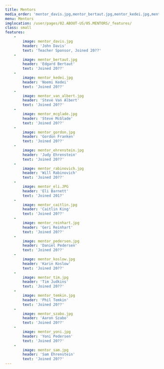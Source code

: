 ```yaml
---
title: Mentors
media_order: 'mentor_davis.jpg,mentor_bertaut.jpg,mentor_kedei.jpg,mentor_mcglade.jpg,mentor_gordon.jpg,mentor_rabinovich.jpg,mentor_eli.JPG,mentor_temkin.jpg,mentor_van_albert.jpg,mentor_ehrenstein.jpg,mentor_caitlin.jpg,mentor_pedersen.jpg,mentor_reinhart.jpg,mentor_koslow.jpg,mentor_szabo.jpg,mentor_yoni.jpg,mentor_sam.jpg'
menu: Mentors
imglocation: /user/pages/02.ABOUT-US/05.MENTORS/_features/
class: small
features:
    -
        image: mentor_davis.jpg
        header: 'John Davis'
        text: 'Teacher Sponsor, Joined 20??'
    -
        image: mentor_bertaut.jpg
        header: 'Edgard Bertaut'
        text: 'Joined 20??'
    -
        image: mentor_kedei.jpg
        header: 'Noemi Kedei'
        text: 'Joined 20??'
    -
        image: mentor_van_albert.jpg
        header: 'Steve Van Albert'
        text: 'Joined 20??'
    -
        image: mentor_mcglade.jpg
        header: 'Steve McGlade'
        text: 'Joined 20??'
    -
        image: mentor_gordon.jpg
        header: 'Gordon Franken'
        text: 'Joined 20??'
    -
        image: mentor_ehrenstein.jpg
        header: 'Judy Ehrenstein'
        text: 'Joined 20??'
    -
        image: mentor_rabinovich.jpg
        header: 'Will Rabinovich'
        text: 'Joined 20??'
    -
        image: mentor_eli.JPG
        header: 'Eli Barnett'
        text: 'Joined 201?'
    -
        image: mentor_caitlin.jpg
        header: 'Caitlin King'
        text: 'Joined 20??'
    -
        image: mentor_reinhart.jpg
        header: 'Geri Reinhart'
        text: 'Joined 20??'
    -
        image: mentor_pedersen.jpg
        header: 'Daniel Pedersen'
        text: 'Joined 20??'
    -
        image: mentor_koslow.jpg
        header: 'Karin Koslow'
        text: 'Joined 20??'
    -
        image: mentor_tim.jpg
        header: 'Tim Judkins'
        text: 'Joined 20??'
    -
        image: mentor_temkin.jpg
        header: 'Phil Temkin'
        text: 'Joined 20??'
    -
        image: mentor_szabo.jpg
        header: 'Aaron Szabo'
        text: 'Joined 20??'
    -
        image: mentor_yoni.jpg
        header: 'Yoni Pedersen'
        text: 'Joined 20??'
    -
        image: mentor_sam.jpg
        header: 'Sam Ehrenstein'
        text: 'Joined 20??'
---
```


